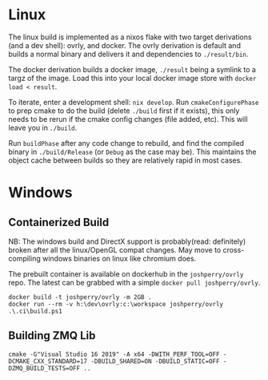 # Linux

The linux build is implemented as a nixos flake with two target derivations (and a dev shell): ovrly, and docker.
The ovrly derivation is default and builds a normal binary and delivers it and dependencies to `./result/bin`.

The docker derivation builds a docker image, `./result` being a symlink to a targz of the image.
Load this into your local docker image store with `docker load < result`.

To iterate, enter a development shell: `nix develop`.
Run `cmakeConfigurePhase` to prep cmake to do the build (delete `./build` first if it exists), this only needs to be rerun if the cmake config changes (file added, etc).
This will leave you in `./build`.

Run `buildPhase` after any code change to rebuild, and find the compiled binary in `./build/Release` (or `Debug` as the case may be).
This maintains the object cache between builds so they are relatively rapid in most cases.

# Windows

## Containerized Build

NB: The windows build and DirectX support is probably(read: definitely) broken after all the linux/OpenGL compat changes.
May move to cross-compiling windows binaries on linux like chromium does.

The prebuilt container is available on dockerhub in the `joshperry/ovrly` repo. The latest can be grabbed with a simple `docker pull joshperry/ovrly`.

    docker build -t joshperry/ovrly -m 2GB .
    docker run --rm -v h:\dev\ovrly:c:\workspace joshperry/ovrly .\.ci\build.ps1

## Building ZMQ Lib

    cmake -G"Visual Studio 16 2019" -A x64 -DWITH_PERF_TOOL=OFF -DCMAKE_CXX_STANDARD=17 -DBUILD_SHARED=ON -DBUILD_STATIC=OFF -DZMQ_BUILD_TESTS=OFF ..

